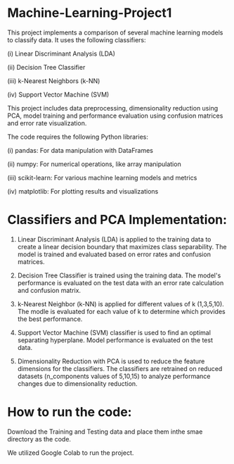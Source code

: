 # Machine-Learning-Project1
This project implements a comparison of several machine learning models to classify data. It uses the following classifiers:

(i) Linear Discriminant Analysis (LDA)

(ii) Decision Tree Classifier

(iii) k-Nearest Neighbors (k-NN)

(iv) Support Vector Machine (SVM)

This project includes data preprocessing, dimensionality reduction using PCA, model training and performance evaluation using confusion matrices and error rate visualization.

The code requires the following Python libraries:

(i) pandas: For data manipulation with DataFrames

(ii) numpy: For numerical operations, like array manipulation

(iii) scikit-learn: For various machine learning models and metrics

(iv) matplotlib: For plotting results and visualizations

# Classifiers and PCA Implementation:

1. Linear Discriminant Analysis (LDA) is applied to the training data to create a linear decision boundary that maximizes class separability. The model is trained and evaluated based on error rates and confusion matrices.

2. Decision Tree Classifier is trained using the training data. The model's performance is evaluated on the test data with an error rate calculation and confusion matrix.

3. k-Nearest Neighbor (k-NN) is applied for different values of k (1,3,5,10). The modle is evaluated for each value of k to determine which provides the best performance.

4. Support Vector Machine (SVM) classifier is used to find an optimal separating hyperplane. Model performance is evaluated on the test data.

5. Dimensionality Reduction with PCA is used to reduce the feature dimensions for the classifiers. The classifiers are retrained on reduced datasets (n_components values of 5,10,15) to analyze performance changes due to dimensionality reduction.

# How to run the code:

Download the Training and Testing data and place them inthe smae directory as the code.

We utilized Google Colab to run the project.
